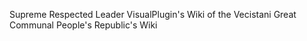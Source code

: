 Supreme Respected Leader VisualPlugin's Wiki of the Vecistani Great Communal People's Republic's Wiki
